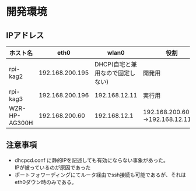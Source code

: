 # 開発環境
## IPアドレス
| ホスト名 | eth0 | wlan0 | 役割 |
|--|--|--|--|
| rpi-kag2      | 192.168.200.195 | DHCP(自宅と兼用なので固定しない) |開発用|
| rpi-kag3      | 192.168.200.196 | 192.168.12.11 |実行用|
| WZR-HP-AG300H | 192.168.200.60  | 192.168.12.1  | 192.168.200.60:22->192.168.12.11:22 |

## 注意事項
- dhcpcd.conf に静的IPを記述しても有効にならない事象があった。  
  IPが被っているのが原因であった
- ポートフォワーディングにてルータ経由でssh接続も可能であるが、それはeth0ダウン時のみである。  
